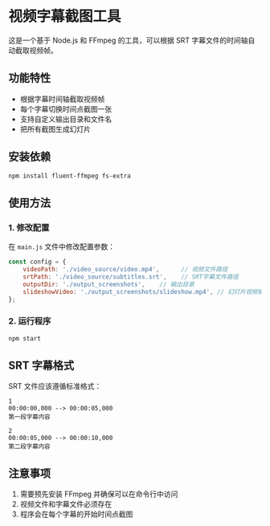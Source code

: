 # 视频字幕截图工具

这是一个基于 Node.js 和 FFmpeg 的工具，可以根据 SRT 字幕文件的时间轴自动截取视频帧。

## 功能特性

- 根据字幕时间轴截取视频帧
- 每个字幕切换时间点截图一张
- 支持自定义输出目录和文件名
- 把所有截图生成幻灯片

## 安装依赖

```bash
npm install fluent-ffmpeg fs-extra
```

## 使用方法

### 1. 修改配置

在 `main.js` 文件中修改配置参数：

```javascript
const config = {
    videoPath: './video_source/video.mp4',      // 视频文件路径
    srtPath: './video_source/subtitles.srt',    // SRT字幕文件路径
    outputDir: './output_screenshots',    // 输出目录
    slideshowVideo: './output_screenshots/slideshow.mp4', // 幻灯片视频输出路径
};
```



### 2. 运行程序

```bash
npm start
```


## SRT 字幕格式

SRT 文件应该遵循标准格式：

```
1
00:00:00,000 --> 00:00:05,000
第一段字幕内容

2
00:00:05,000 --> 00:00:10,000
第二段字幕内容
```

## 注意事项

1. 需要预先安装 FFmpeg 并确保可以在命令行中访问
2. 视频文件和字幕文件必须存在
3. 程序会在每个字幕的开始时间点截图

